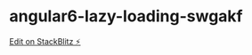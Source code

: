 # angular6-lazy-loading-swgakf

[Edit on StackBlitz ⚡️](https://stackblitz.com/edit/angular6-lazy-loading-swgakf)